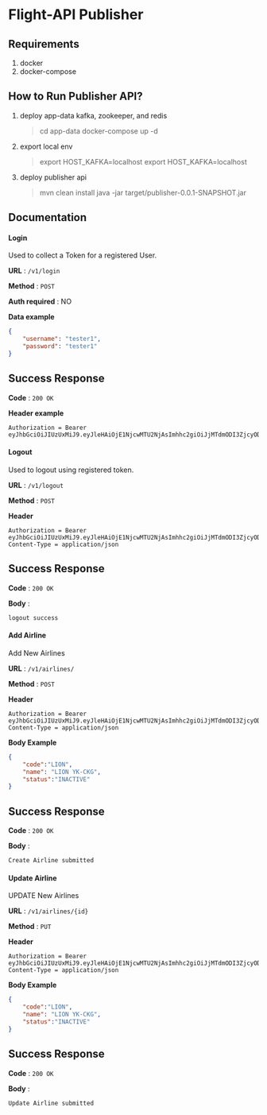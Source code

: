 # Flight-API Publisher
Requirements
- 
1. docker
2. docker-compose

How to Run Publisher API?
-
1. deploy app-data kafka, zookeeper, and redis
    > cd app-data
    > docker-compose up -d
2. export local env
    > export HOST_KAFKA=localhost
    > export HOST_KAFKA=localhost
3. deploy publisher api
	> mvn clean install
	> java -jar target/publisher-0.0.1-SNAPSHOT.jar

Documentation
-
#### Login

Used to collect a Token for a registered User.

**URL** : `/v1/login`

**Method** : `POST`

**Auth required** : NO

**Data example**

```json
{
    "username": "tester1",
    "password": "tester1"
}
```

## Success Response

**Code** : `200 OK`

**Header example**

```
Authorization = Bearer eyJhbGciOiJIUzUxMiJ9.eyJleHAiOjE1NjcwMTU2NjAsImhhc2giOiJjMTdmODI3ZjcyODgzNjY1MDVhOWE2MmQ0MTY3ZWQ3NiIsInVzZXJuYW1lIjoidGVzdGVyMSJ9.LWPkjwjRrGGjkC32VueDa0Dm3ObnVvL_CjIao4J6hmJQaDElv0at0_kvDq5I7dRFaR6xWgkktMpdhYNectga4w
```

#### Logout

Used to logout using registered token.

**URL** : `/v1/logout`

**Method** : `POST`

**Header**
```
Authorization = Bearer eyJhbGciOiJIUzUxMiJ9.eyJleHAiOjE1NjcwMTU2NjAsImhhc2giOiJjMTdmODI3ZjcyODgzNjY1MDVhOWE2MmQ0MTY3ZWQ3NiIsInVzZXJuYW1lIjoidGVzdGVyMSJ9.LWPkjwjRrGGjkC32VueDa0Dm3ObnVvL_CjIao4J6hmJQaDElv0at0_kvDq5I7dRFaR6xWgkktMpdhYNectga4w
Content-Type = application/json
```

## Success Response

**Code** : `200 OK`

**Body** :
```
logout success
```

#### Add Airline

Add New Airlines

**URL** : `/v1/airlines/`

**Method** : `POST`

**Header**
```
Authorization = Bearer eyJhbGciOiJIUzUxMiJ9.eyJleHAiOjE1NjcwMTU2NjAsImhhc2giOiJjMTdmODI3ZjcyODgzNjY1MDVhOWE2MmQ0MTY3ZWQ3NiIsInVzZXJuYW1lIjoidGVzdGVyMSJ9.LWPkjwjRrGGjkC32VueDa0Dm3ObnVvL_CjIao4J6hmJQaDElv0at0_kvDq5I7dRFaR6xWgkktMpdhYNectga4w
Content-Type = application/json
```

**Body Example**
```json
{
	"code":"LION",
	"name": "LION YK-CKG",
	"status":"INACTIVE"
}
```

## Success Response

**Code** : `200 OK`

**Body** :
```
Create Airline submitted
```

#### Update Airline

UPDATE New Airlines

**URL** : `/v1/airlines/{id}`

**Method** : `PUT`

**Header**
```
Authorization = Bearer eyJhbGciOiJIUzUxMiJ9.eyJleHAiOjE1NjcwMTU2NjAsImhhc2giOiJjMTdmODI3ZjcyODgzNjY1MDVhOWE2MmQ0MTY3ZWQ3NiIsInVzZXJuYW1lIjoidGVzdGVyMSJ9.LWPkjwjRrGGjkC32VueDa0Dm3ObnVvL_CjIao4J6hmJQaDElv0at0_kvDq5I7dRFaR6xWgkktMpdhYNectga4w
Content-Type = application/json
```

**Body Example**
```json
{
	"code":"LION",
	"name": "LION YK-CKG",
	"status":"INACTIVE"
}
```

## Success Response

**Code** : `200 OK`

**Body** :
```
Update Airline submitted
```